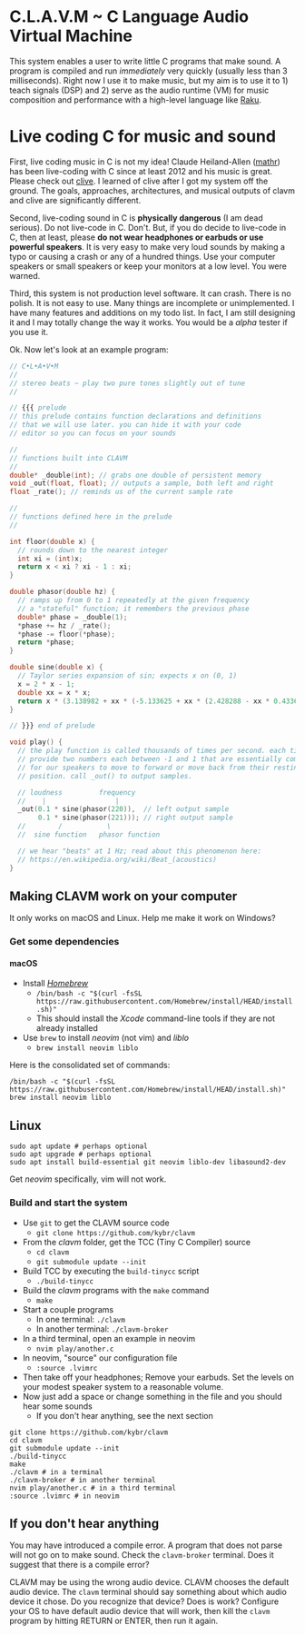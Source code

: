 # C.L.A.V.M ~ C Language Audio Virtual Machine

This system enables a user to write little C programs that make sound. A program is compiled and run _immediately_ very quickly (usually less than 3 milliseconds). Right now I use it to make music, but my aim is to use it to 1) teach signals (DSP) and 2) serve as the audio runtime (VM) for music composition and performance with a high-level language like [Raku](https://www.raku.org).



# Live coding C for music and sound

First, live coding music in C is not my idea! Claude Heiland-Allen ([mathr](https://mathr.co.uk)) has been live-coding with C since at least 2012 and his music is great. Please check out [clive](https://mathr.co.uk/clive). I learned of clive after I got my system off the ground. The goals, approaches, architectures, and musical outputs of clavm and clive are significantly different.

Second, live-coding sound in C is **physically dangerous** (I am dead serious). Do not live-code in C. Don't. But, if you do decide to live-code in C, then at least, please **do not wear headphones or earbuds or use powerful speakers**. It is very easy to make very loud sounds by making a typo or causing a crash or any of a hundred things. Use your computer speakers or small speakers or keep your monitors at a low level. You were warned.

Third, this system is not production level software. It can crash. There is no polish. It is not easy to use. Many things are incomplete or unimplemented. I have many features and additions on my todo list. In fact, I am still designing it and I may totally change the way it works. You would be a _alpha_ tester if you use it.

Ok. Now let's look at an example program:


```c
// C•L•A•V•M
//
// stereo beats ~ play two pure tones slightly out of tune
//

// {{{ prelude
// this prelude contains function declarations and definitions
// that we will use later. you can hide it with your code 
// editor so you can focus on your sounds

//
// functions built into CLAVM
//
double* _double(int); // grabs one double of persistent memory
void _out(float, float); // outputs a sample, both left and right
float _rate(); // reminds us of the current sample rate

//
// functions defined here in the prelude
//

int floor(double x) {
  // rounds down to the nearest integer
  int xi = (int)x;
  return x < xi ? xi - 1 : xi;
}

double phasor(double hz) {
  // ramps up from 0 to 1 repeatedly at the given frequency
  // a "stateful" function; it remembers the previous phase
  double* phase = _double(1);
  *phase += hz / _rate();
  *phase -= floor(*phase);
  return *phase;
}

double sine(double x) {
  // Taylor series expansion of sin; expects x on (0, 1)
  x = 2 * x - 1;
  double xx = x * x;
  return x * (3.138982 + xx * (-5.133625 + xx * (2.428288 - xx * 0.433645f)));
}

// }}} end of prelude

void play() {
  // the play function is called thousands of times per second. each time we
  // provide two numbers each between -1 and 1 that are essentially commands
  // for our speakers to move to forward or move back from their resting
  // position. call _out() to output samples.

  // loudness         frequency
  //    |                 |
  _out(0.1 * sine(phasor(220)),  // left output sample
       0.1 * sine(phasor(221))); // right output sample
  //        /           \
  //  sine function   phasor function

  // we hear "beats" at 1 Hz; read about this phenomenon here:
  // https://en.wikipedia.org/wiki/Beat_(acoustics)
}

```




## Making CLAVM work on your computer

It only works on macOS and Linux. Help me make it work on Windows?



### Get some dependencies

#### macOS

- Install [_Homebrew_][]
  - `/bin/bash -c "$(curl -fsSL https://raw.githubusercontent.com/Homebrew/install/HEAD/install.sh)"`
  - This should install the _Xcode_ command-line tools if they are not already installed
- Use `brew` to install _neovim_ (not vim) and _liblo_
  - `brew install neovim liblo`

Here is the consolidated set of commands:

```
/bin/bash -c "$(curl -fsSL https://raw.githubusercontent.com/Homebrew/install/HEAD/install.sh)"
brew install neovim liblo
```

[_Homebrew_]: https://brew.sh/



## Linux

```
sudo apt update # perhaps optional
sudo apt upgrade # perhaps optional
sudo apt install build-essential git neovim liblo-dev libasound2-dev
```

Get _neovim_ specifically, vim will not work.





### Build and start the system

- Use `git` to get the CLAVM source code
  - `git clone https://github.com/kybr/clavm`
- From the _clavm_ folder, get the TCC (Tiny C Compiler) source
  - `cd clavm`
  - `git submodule update --init`
- Build TCC by executing the `build-tinycc` script
  - `./build-tinycc`
- Build the _clavm_ programs with the `make` command
  - `make`
- Start a couple programs
  - In one terminal: `./clavm`
  - In another terminal: `./clavm-broker`
- In a third terminal, open an example in neovim
  - `nvim play/another.c`
- In neovim, "source" our configuration file
  - `:source .lvimrc`
- Then take off your headphones; Remove your earbuds. Set the levels on your modest speaker system to a reasonable volume.
- Now just add a space or change something in the file and you should hear some sounds
  + If you don't hear anything, see the next section

```
git clone https://github.com/kybr/clavm
cd clavm
git submodule update --init
./build-tinycc
make
./clavm # in a terminal
./clavm-broker # in another terminal
nvim play/another.c # in a third terminal
:source .lvimrc # in neovim
```

## If you don't hear anything

You may have introduced a compile error. A program that does not parse will not go on to make sound. Check the `clavm-broker` terminal. Does it suggest that there is a compile error?

CLAVM may be using the wrong audio device. CLAVM chooses the default audio device. The `clavm` terminal should say something about which audio device it chose. Do you recognize that device? Does is work? Configure your OS to have default audio device that will work, then kill the `clavm` program by hitting RETURN or ENTER, then run it again.


